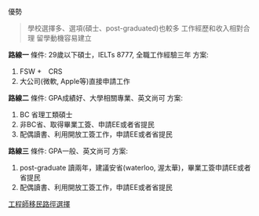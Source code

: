 
優勢
> 學校選擇多、選項(碩士、post-graduated)也較多
> 工作經歷和收入相對合理
> 留學動機容易建立

**路線一**
條件: 29歲以下碩士，IELTs 8777, 全職工作經驗三年
方案: 
1. FSW +　CRS 
2. 大公司(微軟, Apple等)直接申請工作

**路線二**
條件: GPA成績好、大學相關專業、英文尚可
方案: 
1. BC 省理工類碩士
2. 非BC省、取得畢業工簽、申請EE或者省提民
3. 配偶讀書、利用開放工簽工作，申請EE或者省提民

**路線三**
條件: GPA一般、英文尚可
方案: 
1. post-graduate 讀兩年，建議安省(waterloo, 渥太華)，畢業工簽申請EE或者省提民
2. 配偶讀書、利用開放工簽工作，申請EE或者省提民


[工程師移民路徑選擇](https://www.youtube.com/watch?v=7ChMDkdC8sw&list=PLGMrzTnCOjdRXjE9pQkYrN9sKRCYZJGoQ&index=7)
